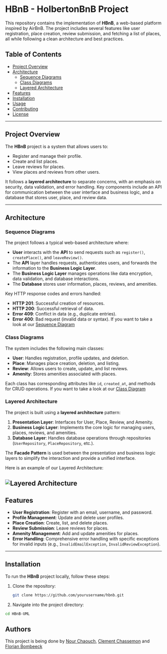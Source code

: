 # HBnB - HolbertonBnB Project

This repository contains the implementation of **HBnB**, a web-based platform inspired by AirBnB. The project includes several features like user registration, place creation, review submission, and fetching a list of places, all while following a clean architecture and best practices.

## Table of Contents
- [Project Overview](#project-overview)
- [Architecture](#architecture)
  - [Sequence Diagrams](#sequence-diagrams)
  - [Class Diagrams](#class-diagrams)
  - [Layered Architecture](#layered-architecture)
- [Features](#features)
- [Installation](#installation)
- [Usage](#usage)
- [Contributing](#contributing)
- [License](#license)

---

## Project Overview

The **HBnB** project is a system that allows users to:
- Register and manage their profile.
- Create and list places.
- Leave reviews for places.
- View places and reviews from other users.

It follows a **layered architecture** to separate concerns, with an emphasis on security, data validation, and error handling. Key components include an API for communication between the user interface and business logic, and a database that stores user, place, and review data.

---

## Architecture

### Sequence Diagrams

The project follows a typical web-based architecture where:
- **User** interacts with the **API** to send requests such as `register()`, `createPlace()`, and `leaveReview()`.
- The **API** layer handles requests, authenticates users, and forwards the information to the **Business Logic Layer**.
- The **Business Logic Layer** manages operations like data encryption, data validation, and database interactions.
- The **Database** stores user information, places, reviews, and amenities.

Key HTTP response codes and errors handled:
- **HTTP 201**: Successful creation of resources.
- **HTTP 200**: Successful retrieval of data.
- **Error 409**: Conflict in data (e.g., duplicate entries).
- **Error 400**: Bad request (invalid data or syntax).
If you want to take a look at our [Sequence Diagram](https://www.zupimages.net/up/24/40/nblh.jpg)

### Class Diagrams

The system includes the following main classes:
- **User**: Handles registration, profile updates, and deletion.
- **Place**: Manages place creation, deletion, and listing.
- **Review**: Allows users to create, update, and list reviews.
- **Amenity**: Stores amenities associated with places.

Each class has corresponding attributes like `id`, `created_at`, and methods for CRUD operations.
If you want to take a look at our [Class Diagram](https://www.zupimages.net/up/24/40/fgdd.jpg)

### Layered Architecture

The project is built using a **layered architecture** pattern:
1. **Presentation Layer**: Interfaces for User, Place, Review, and Amenity.
2. **Business Logic Layer**: Implements the core logic for managing users, places, reviews, and amenities.
3. **Database Layer**: Handles database operations through repositories (`UserRepository`, `PlaceRepository`, etc.).

The **Facade Pattern** is used between the presentation and business logic layers to simplify the interaction and provide a unified interface.

Here is an example of our Layered Architecture:

![Layered Architecture](https://www.zupimages.net/up/24/40/zgs2.jpg)
---

## Features

- **User Registration**: Register with an email, username, and password.
- **Profile Management**: Update and delete user profiles.
- **Place Creation**: Create, list, and delete places.
- **Review Submission**: Leave reviews for places.
- **Amenity Management**: Add and update amenities for places.
- **Error Handling**: Comprehensive error handling with specific exceptions for invalid inputs (e.g., `InvalidEmailException`, `InvalidReviewException`).

---

## Installation

To run the **HBnB** project locally, follow these steps:

1. Clone the repository:
   ```bash
   git clone https://github.com/yourusername/hbnb.git

2. Navigate into the project directory:
```bash
cd HBnB-UML
```

## Authors

This project is being done by [Nour Chaouch](https://github.com/NChaouch/), [Clement Chassemon](https://github.com/UsagerLambda) and [Florian Bombeeck](https://github.com/Pandor3)
